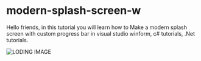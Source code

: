 # modern-splash-screen-w
Hello friends, in this tutorial you will learn how to Make a modern splash screen with custom progress bar in visual studio winform, c# tutorials, .Net tutorials.

![LODING IMAGE](https://user-images.githubusercontent.com/90514603/133110845-2f8f36dc-bdb6-4001-8413-31be2f00f0e7.png)
